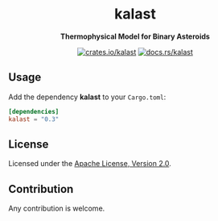 <div align="center">

# kalast

**Thermophysical Model for Binary Asteroids**

[![crates.io/kalast][cratesio-image]][cratesio]
[![docs.rs/kalast][docsrs-image]][docsrs]

</div>

## Usage

Add the dependency **kalast** to your `Cargo.toml`:

```toml
[dependencies]
kalast = "0.3"
```

## License

Licensed under the [Apache License, Version 2.0](apache2).

## Contribution

Any contribution is welcome. 

[cratesio-image]: https://img.shields.io/crates/v/kalast.svg
[cratesio]: https://crates.io/crates/kalast
[docsrs-image]: https://docs.rs/kalast/badge.svg
[docsrs]: https://docs.rs/kalast
[apache2]: https://docs.rs/kalast